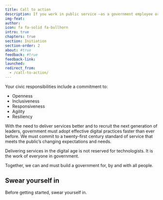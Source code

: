 ```yaml
---
title: Call to action
description: If you work in public service —as a government employee or private sector partner— society relies on you.
img-feat: 
author: 
icon: fa fa-solid fa-bullhorn
intro: true
chapters: true
section: Initiation
section-order: 2
about: #true
feedback: #true
feedback-link: 
launched: 
redirect_from:
  - /call-to-action/
---
```


Your civic responsibilities include a commitment to:

* Openness
* Inclusiveness
* Responsiveness
* Agility
* Resiliency

With the need to deliver services better and to recruit the next generation of leaders, government must adopt effective digital practices faster than ever before. We must commit to a twenty-first century standard of service that meets the public’s changing expectations and needs.

Delivering services in the digital age is not reserved for technologists. It is the work of everyone in government.

Together, we can and must build a government for, by and with all people.

## Swear yourself in

Before getting started, swear yourself in.
